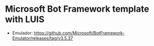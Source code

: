 # Microsoft Bot Framework template with LUIS

* Emulador: https://github.com/Microsoft/BotFramework-Emulator/releases/tag/v3.5.37
